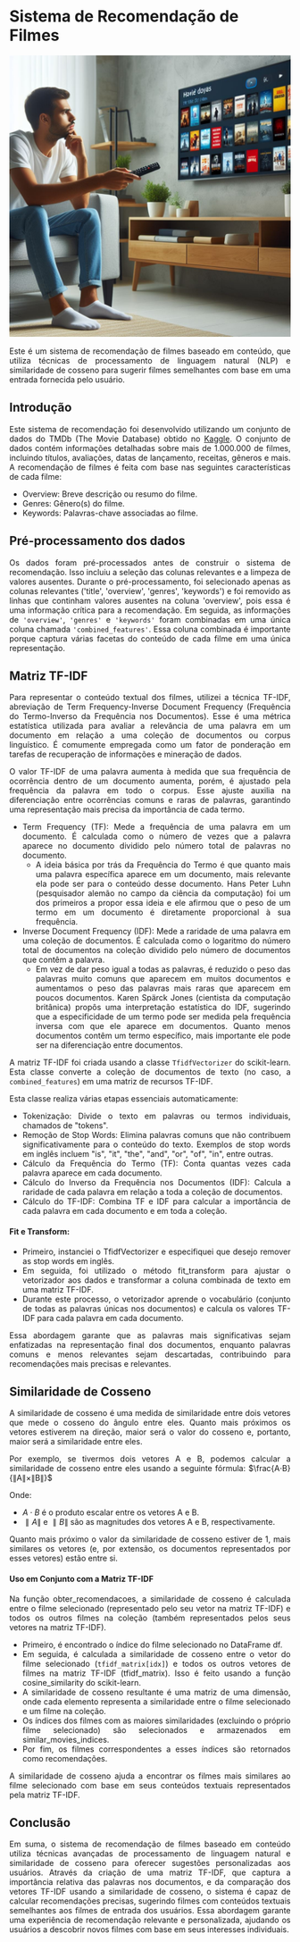 # Sistema de Recomendação de Filmes

![](https://github.com/EmersonLima1/sistema_recomendacao_filmes/blob/main/imagem.jpg)

<div align="justify">

Este é um sistema de recomendação de filmes baseado em conteúdo, que utiliza técnicas de processamento de linguagem natural (NLP) e similaridade de cosseno para sugerir filmes semelhantes com base em uma entrada fornecida pelo usuário.

## Introdução

Este sistema de recomendação foi desenvolvido utilizando um conjunto de dados do TMDb (The Movie Database) obtido no [Kaggle](https://www.kaggle.com/datasets/asaniczka/tmdb-movies-dataset-2023-930k-movies/data). O conjunto de dados contém informações detalhadas sobre mais de 1.000.000 de filmes, incluindo títulos, avaliações, datas de lançamento, receitas, gêneros e mais. A recomendação de filmes é feita com base nas seguintes características de cada filme:

 - Overview: Breve descrição ou resumo do filme.
 - Genres: Gênero(s) do filme.
 - Keywords: Palavras-chave associadas ao filme.

## Pré-processamento dos dados

Os dados foram pré-processados antes de construir o sistema de recomendação. Isso incluiu a seleção das colunas relevantes e a limpeza de valores ausentes. Durante o pré-processamento, foi selecionado apenas as colunas relevantes ('title', 'overview', 'genres', 'keywords') e foi removido as linhas que continham valores ausentes na coluna 'overview', pois essa é uma informação crítica para a recomendação. Em seguida, as informações de `'overview'`, `'genres'` e `'keywords'` foram combinadas em uma única coluna chamada `'combined_features'`. Essa coluna combinada é importante porque captura várias facetas do conteúdo de cada filme em uma única representação.

## Matriz TF-IDF

Para representar o conteúdo textual dos filmes, utilizei a técnica TF-IDF, abreviação de Term Frequency-Inverse Document Frequency (Frequência do Termo-Inverso da Frequência nos Documentos). Esse é uma métrica estatística utilizada para avaliar a relevância de uma palavra em um documento em relação a uma coleção de documentos ou corpus linguístico. É comumente empregada como um fator de ponderação em tarefas de recuperação de informações e mineração de dados.

O valor TF-IDF de uma palavra aumenta à medida que sua frequência de ocorrência dentro de um documento aumenta, porém, é ajustado pela frequência da palavra em todo o corpus. Esse ajuste auxilia na diferenciação entre ocorrências comuns e raras de palavras, garantindo uma representação mais precisa da importância de cada termo.

- Term Frequency (TF): Mede a frequência de uma palavra em um documento. É calculada como o número de vezes que a palavra aparece no documento dividido pelo número total de palavras no documento.
  - A ideia básica por trás da Frequência do Termo é que quanto mais uma palavra específica aparece em um documento, mais relevante ela pode ser para o conteúdo desse documento. Hans Peter Luhn (pesquisador alemão no campo da ciência da computação) foi um dos primeiros a propor essa ideia e ele afirmou que o peso de um termo em um documento é diretamente proporcional à sua frequência.
- Inverse Document Frequency (IDF): Mede a raridade de uma palavra em uma coleção de documentos. É calculada como o logaritmo do número total de documentos na coleção dividido pelo número de documentos que contêm a palavra.
  - Em vez de dar peso igual a todas as palavras, é reduzido o peso das palavras muito comuns que aparecem em muitos documentos e aumentamos o peso das palavras mais raras que aparecem em poucos documentos. Karen Spärck Jones (cientista da computação britânica) propôs uma interpretação estatística do IDF, sugerindo que a especificidade de um termo pode ser medida pela frequência inversa com que ele aparece em documentos. Quanto menos documentos contêm um termo específico, mais importante ele pode ser na diferenciação entre documentos.

A matriz TF-IDF foi criada usando a classe `TfidfVectorizer` do scikit-learn. Esta classe converte a coleção de documentos de texto (no caso, a `combined_features`) em uma matriz de recursos TF-IDF.

Esta classe realiza várias etapas essenciais automaticamente:

- Tokenização: Divide o texto em palavras ou termos individuais, chamados de "tokens".
- Remoção de Stop Words: Elimina palavras comuns que não contribuem significativamente para o conteúdo do texto. Exemplos de stop words em inglês incluem "is", "it", "the", "and", "or", "of", "in", entre outras.
- Cálculo da Frequência do Termo (TF): Conta quantas vezes cada palavra aparece em cada documento.
- Cálculo do Inverso da Frequência nos Documentos (IDF): Calcula a raridade de cada palavra em relação a toda a coleção de documentos.
- Cálculo do TF-IDF: Combina TF e IDF para calcular a importância de cada palavra em cada documento e em toda a coleção.

#### Fit e Transform:

- Primeiro, instanciei o TfidfVectorizer e especifiquei que desejo remover as stop words em inglês.
- Em seguida, foi utilizado o método fit_transform para ajustar o vetorizador aos dados e transformar a coluna combinada de texto em uma matriz TF-IDF.
- Durante este processo, o vetorizador aprende o vocabulário (conjunto de todas as palavras únicas nos documentos) e calcula os valores TF-IDF para cada palavra em cada documento.

Essa abordagem garante que as palavras mais significativas sejam enfatizadas na representação final dos documentos, enquanto palavras comuns e menos relevantes sejam descartadas, contribuindo para recomendações mais precisas e relevantes.

## Similaridade de Cosseno

A similaridade de cosseno é uma medida de similaridade entre dois vetores que mede o cosseno do ângulo entre eles. Quanto mais próximos os vetores estiverem na direção, maior será o valor do cosseno e, portanto, maior será a similaridade entre eles.

Por exemplo, se tivermos dois vetores A e B, podemos calcular a similaridade de cosseno entre eles usando a seguinte fórmula: $\frac{A⋅B}{∥A∥×∥B∥​}$

Onde:

- $A⋅B$ é o produto escalar entre os vetores A e B.
- $∥A∥$ e $∥B∥$ são as magnitudes dos vetores A e B, respectivamente.

Quanto mais próximo o valor da similaridade de cosseno estiver de 1, mais similares os vetores (e, por extensão, os documentos representados por esses vetores) estão entre si.

#### Uso em Conjunto com a Matriz TF-IDF

Na função obter_recomendacoes, a similaridade de cosseno é calculada entre o filme selecionado (representado pelo seu vetor na matriz TF-IDF) e todos os outros filmes na coleção (também representados pelos seus vetores na matriz TF-IDF).

- Primeiro, é encontrado o índice do filme selecionado no DataFrame df.
- Em seguida, é calculada a similaridade de cosseno entre o vetor do filme selecionado (`tfidf_matrix[idx]`) e todos os outros vetores de filmes na matriz TF-IDF (tfidf_matrix). Isso é feito usando a função cosine_similarity do scikit-learn.
- A similaridade de cosseno resultante é uma matriz de uma dimensão, onde cada elemento representa a similaridade entre o filme selecionado e um filme na coleção.
- Os índices dos filmes com as maiores similaridades (excluindo o próprio filme selecionado) são selecionados e armazenados em similar_movies_indices.
- Por fim, os filmes correspondentes a esses índices são retornados como recomendações.

A similaridade de cosseno ajuda a encontrar os filmes mais similares ao filme selecionado com base em seus conteúdos textuais representados pela matriz TF-IDF.

## Conclusão

Em suma, o sistema de recomendação de filmes baseado em conteúdo utiliza técnicas avançadas de processamento de linguagem natural e similaridade de cosseno para oferecer sugestões personalizadas aos usuários. Através da criação de uma matriz TF-IDF, que captura a importância relativa das palavras nos documentos, e da comparação dos vetores TF-IDF usando a similaridade de cosseno, o sistema é capaz de calcular recomendações precisas, sugerindo filmes com conteúdos textuais semelhantes aos filmes de entrada dos usuários. Essa abordagem garante uma experiência de recomendação relevante e personalizada, ajudando os usuários a descobrir novos filmes com base em seus interesses individuais.
